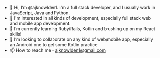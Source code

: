 - 👋 Hi, I’m @ajknowlden1. I'm a full stack developer, and I usually work in JavaScript, Java and Python.
- 👀 I'm interested in all kinds of development, especially full stack web and mobile app development.
- 🌱 I’m currently learning Ruby/Rails, Kotlin and brushing up on my React skills!
- 💞️ I’m looking to collaborate on any kind of web/mobile app, especially an Android one to get some Kotlin practice
- 📫 How to reach me - ajknowlden1@gmail.com

<!---
ajknowlden1/ajknowlden1 is a ✨ special ✨ repository because its `README.md` (this file) appears on your GitHub profile.
You can click the Preview link to take a look at your changes.
--->
